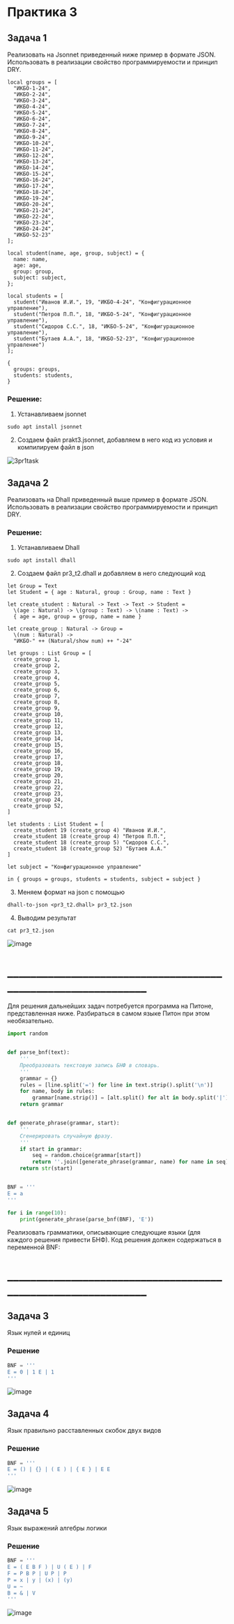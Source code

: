# Практика 3
## Задача 1
Реализовать на Jsonnet приведенный ниже пример в формате JSON. Использовать в реализации свойство программируемости и принцип DRY.

```
local groups = [
  "ИКБО-1-24",
  "ИКБО-2-24",
  "ИКБО-3-24",
  "ИКБО-4-24",
  "ИКБО-5-24",
  "ИКБО-6-24",
  "ИКБО-7-24",
  "ИКБО-8-24",
  "ИКБО-9-24",
  "ИКБО-10-24",
  "ИКБО-11-24",
  "ИКБО-12-24",
  "ИКБО-13-24",
  "ИКБО-14-24",
  "ИКБО-15-24",
  "ИКБО-16-24",
  "ИКБО-17-24",
  "ИКБО-18-24",
  "ИКБО-19-24",
  "ИКБО-20-24",
  "ИКБО-21-24",
  "ИКБО-22-24",
  "ИКБО-23-24",
  "ИКБО-24-24",
  "ИКБО-52-23"
];

local student(name, age, group, subject) = {
  name: name,
  age: age,
  group: group,
  subject: subject,
};

local students = [
  student("Иванов И.И.", 19, "ИКБО-4-24", "Конфигурационное управление"),
  student("Петров П.П.", 18, "ИКБО-5-24", "Конфигурационное управление"),
  student("Сидоров С.С.", 18, "ИКБО-5-24", "Конфигурационное управление"),
  student("Бутаев А.А.", 18, "ИКБО-52-23", "Конфигурационное управление")
];

{
  groups: groups,
  students: students,
}
```

### Решение:
1)  Устанавливаем jsonnet

```
sudo apt install jsonnet
```

2)  Создаем файл prakt3.jsonnet, добавляем в него код из условия и компилируем файл в json

![3pr1task](https://github.com/user-attachments/assets/60cf0fcd-0bb8-437f-906f-988482129dc1)



## Задача 2
Реализовать на Dhall приведенный выше пример в формате JSON. Использовать в реализации свойство программируемости и принцип DRY.

### Решение:
1) Устанавливаем Dhall

```
sudo apt install dhall
```

2) Создаем файл pr3_t2.dhall и добавляем в него следующий код

```
let Group = Text
let Student = { age : Natural, group : Group, name : Text }

let create_student : Natural -> Text -> Text -> Student =
  \(age : Natural) -> \(group : Text) -> \(name : Text) ->
  { age = age, group = group, name = name }

let create_group : Natural -> Group =
  \(num : Natural) ->
  "ИКБО-" ++ (Natural/show num) ++ "-24"

let groups : List Group = [ 
  create_group 1,
  create_group 2,
  create_group 3,
  create_group 4,
  create_group 5,
  create_group 6,
  create_group 7,
  create_group 8,
  create_group 9,
  create_group 10,
  create_group 11,
  create_group 12,
  create_group 13,
  create_group 14,
  create_group 15,
  create_group 16,
  create_group 17,
  create_group 18,
  create_group 19,
  create_group 20,
  create_group 21,
  create_group 22,
  create_group 23,
  create_group 24,
  create_group 52,
]

let students : List Student = [ 
  create_student 19 (create_group 4) "Иванов И.И.", 
  create_student 18 (create_group 4) "Петров П.П.",
  create_student 18 (create_group 5) "Сидоров С.С.",
  create_student 18 (create_group 52) "Бутаев А.А."
]

let subject = "Конфигурационное управление"

in { groups = groups, students = students, subject = subject }
```

3) Меняем формат на json с помощью

```
dhall-to-json <pr3_t2.dhall> pr3_t2.json
```
4) Выводим результат
```
cat pr3_t2.json
```

![image](https://github.com/user-attachments/assets/362e08dd-6188-46f0-b797-6337eedddda7)


# _____________________________________________________________
Для решения дальнейших задач потребуется программа на Питоне, представленная ниже. Разбираться в самом языке Питон при этом необязательно.

```Python
import random


def parse_bnf(text):
    '''
    Преобразовать текстовую запись БНФ в словарь.
    '''
    grammar = {}
    rules = [line.split('=') for line in text.strip().split('\n')]
    for name, body in rules:
        grammar[name.strip()] = [alt.split() for alt in body.split('|')]
    return grammar


def generate_phrase(grammar, start):
    '''
    Сгенерировать случайную фразу.
    '''
    if start in grammar:
        seq = random.choice(grammar[start])
        return ''.join([generate_phrase(grammar, name) for name in seq])
    return str(start)


BNF = '''
E = a
'''

for i in range(10):
    print(generate_phrase(parse_bnf(BNF), 'E'))

```

Реализовать грамматики, описывающие следующие языки (для каждого решения привести БНФ). Код решения должен содержаться в переменной BNF:
# _____________________________________________________________



## Задача 3
Язык нулей и единиц

### Решение
```python
BNF = '''
E = 0 | 1 E | 1
'''
```

![image](https://github.com/user-attachments/assets/09740216-00f4-40b4-81c2-d3f7a95ec5ab)



## Задача 4
Язык правильно расставленных скобок двух видов

### Решение
```python
BNF = '''
E = () | {} | ( E ) | { E } | E E
'''
```
![image](https://github.com/user-attachments/assets/cee638a5-e120-4bd5-8ffc-4cf9f8071c5a)



## Задача 5
Язык выражений алгебры логики

### Решение
```python
BNF = '''
E = ( E B F ) | U ( E ) | F
F = P B P | U P | P
P = x | y | (x) | (y)
U = ~
B = & | V
'''
```

![image](https://github.com/user-attachments/assets/bad161c9-2266-4329-97b9-6cb0081a8bdd)
